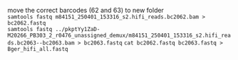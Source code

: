 move the correct barcodes (62 and 63) to new folder  
```samtools fastq m84151_250401_153316_s2.hifi_reads.bc2062.bam > bc2062.fastq```  
```samtools fastq ../pkptYy1ZaD-M20266_PB303_2_r0476_unassigned_demux/m84151_250401_153316_s2.hifi_reads.bc2063--bc2063.bam > bc2063.fastq``` 
```cat bc2062.fastq bc2063.fastq > Bger_hifi_all.fastq``` 

